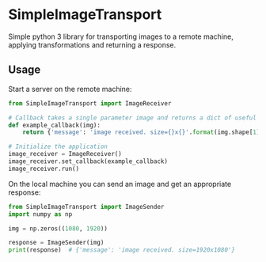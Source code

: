 # SimpleImageTransport

Simple python 3 library for transporting images to a remote machine, applying transformations and returning a response.

## Usage

Start a server on the remote machine:

```python
from SimpleImageTransport import ImageReceiver

# Callback takes a single parameter image and returns a dict of useful data
def example_callback(img):
    return {'message': 'image received. size={}x{}'.format(img.shape[1], img.shape[0])}

# Initialize the application
image_receiver = ImageReceiver()
image_receiver.set_callback(example_callback)
image_receiver.run()
```

On the local machine you can send an image and get an appropriate response:

```python
from SimpleImageTransport import ImageSender
import numpy as np

img = np.zeros((1080, 1920))

response = ImageSender(img)
print(response)  # {'message': 'image received. size=1920x1080'}
```
